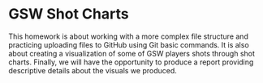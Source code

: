 # GSW Shot Charts

This homework is about working with a more complex file structure and practicing uploading files to GitHub using Git basic commands. It is also about creating a visualization of some of GSW players shots through shot charts. Finally, we will have the opportunity to produce a report providing descriptive details about the visuals we produced. 

